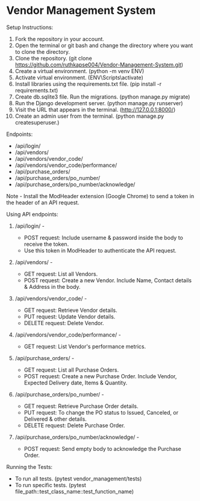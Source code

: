 # Vendor Management System

Setup Instructions:
1. Fork the repository in your account.
2. Open the terminal or git bash and change the directory where you want to clone the directory.
3. Clone the repository. (git clone https://github.com/ruthkapse004/Vendor-Management-System.git)
4. Create a virtual environment. (python -m venv ENV)
5. Activate virtual environment. (ENV\Scripts\activate)
6. Install libraries using the requirements.txt file. (pip install -r requirements.txt)
7. Create db.sqlite3 file. Run the migrations. (python manage.py migrate)
8. Run the Django development server. (python manage.py runserver)
9. Visit the URL that appears in the terminal. (http://127.0.0.1:8000/)
10. Create an admin user from the terminal. (python manage.py createsuperuser.)


Endpoints:
- /api/login/
- /api/vendors/
- /api/vendors/vendor_code/
- /api/vendors/vendor_code/performance/
- /api/purchase_orders/
- /api/purchase_orders/po_number/
- /api/purchase_orders/po_number/acknowledge/

Note - Install the ModHeader extension (Google Chrome) to send a token in the header of an API request. 

Using API endpoints:
1. /api/login/ -
   - POST request: Include username & password inside the body to receive the token.
   - Use this token in ModHeader to authenticate the API request.

2. /api/vendors/ -
   - GET request: List all Vendors.
   - POST request: Create a new Vendor. Include Name, Contact details & Address in the body.

3. /api/vendors/vendor_code/ -
   - GET request: Retrieve Vendor details.
   - PUT request: Update Vendor details.
   - DELETE request: Delete Vendor.

4. /api/vendors/vendor_code/performance/ -
   - GET request: List Vendor's performance metrics.
  
5. /api/purchase_orders/ -
   - GET request: List all Purchase Orders.
   - POST request: Create a new Purchase Order. Include Vendor, Expected Delivery date, Items & Quantity.

6. /api/purchase_orders/po_number/ -
   - GET request: Retrieve Purchase Order details.
   - PUT request: To change the PO status to Issued, Canceled, or Delivered & other details.
   - DELETE request: Delete Purchase Order.
  
6. /api/purchase_orders/po_number/acknowledge/ -
   - POST request: Send empty body to acknowledge the Purchase Order.
  
Running the Tests: 
- To run all tests. (pytest vendor_management/tests)
- To run specific tests. (pytest file_path::test_class_name::test_function_name)